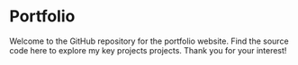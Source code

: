 # Portfolio
Welcome to the GitHub repository for the portfolio website. Find the source code here to explore my key projects projects. Thank you for your interest!
